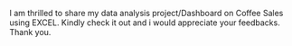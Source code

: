 I am thrilled to share my data analysis project/Dashboard on Coffee Sales using EXCEL. Kindly check it out and i would appreciate your feedbacks. Thank you. 
